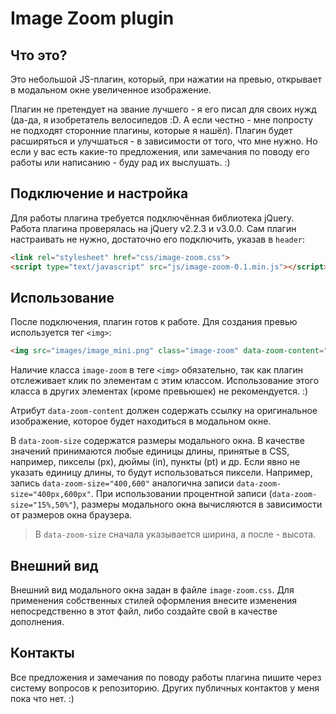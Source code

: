 # Image Zoom plugin
## Что это?
Это небольшой JS-плагин, который, при нажатии на превью, открывает в модальном окне увеличенное изображение.

Плагин не претендует на звание лучшего - я его писал для своих нужд (да-да, я изобретатель велосипедов :D. А если честно - мне попросту не подходят сторонние плагины, которые я нашёл). Плагин будет расширяться и улучшаться - в зависимости от того, что мне нужно. Но если у вас есть какие-то предложения, или замечания по поводу его работы или написанию - буду рад их выслушать. :)
## Подключение и настройка
Для работы плагина требуется подключённая библиотека jQuery. Работа плагина проверялась на jQuery v2.2.3 и v3.0.0.
Сам плагин настраивать не нужно, достаточно его подключить, указав в `header`:
```html
<link rel="stylesheet" href="css/image-zoom.css">
<script type="text/javascript" src="js/image-zoom-0.1.min.js"></script>
```
## Использование
После подключения, плагин готов к работе. Для создания превью используется тег `<img>`:
```html
<img src="images/image_mini.png" class="image-zoom" data-zoom-content="images/image_full.png" data-zoom-size="400px,600px">
```
Наличие класса `image-zoom` в теге `<img>` обязательно, так как плагин отслеживает клик по элементам с этим классом. Использование этого класса в других элементах (кроме превьюшек) не рекомендуется. :)

Атрибут `data-zoom-content` должен содержать ссылку на оригинальное изображение, которое будет находиться в модальном окне.

В `data-zoom-size` содержатся размеры модального окна. В качестве значений принимаются любые единицы длины, принятые в CSS, например, пикселы (px), дюймы (in), пункты (pt) и др. Если явно не указать единицу длины, то будут использоваться пиксели. Например, запись `data-zoom-size="400,600"` аналогична записи `data-zoom-size="400px,600px"`. При использовании процентной записи (`data-zoom-size="15%,50%"`), размеры модального окна вычисляются в зависимости от размеров окна браузера.
> В `data-zoom-size` сначала указывается ширина, а после - высота.

## Внешний вид
Внешний вид модального окна задан в файле `image-zoom.css`. Для применения собственных стилей оформления внесите изменения непосредственно в этот файл, либо создайте свой в качестве дополнения.
## Контакты
Все предложения и замечания по поводу работы плагина пишите через систему вопросов к репозиторию. Других публичных контактов у меня пока что нет. :)
